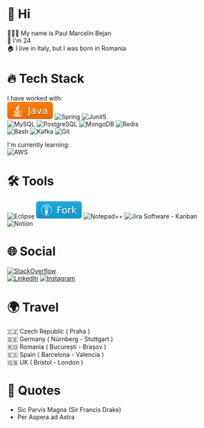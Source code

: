# 👋 Hi
👨🏻‍💻 My name is Paul Marcelin Bejan<br>
🎂 I'm 24<br>
🏠 I live in Italy, but I was born in Romania<br>


# 🔥 Tech Stack
I have worked with:<br>
![Java](https://raw.githubusercontent.com/paulmarcelinbejan/paulmarcelinbejan/main/java_badge.svg) <!-- https://tinyurl.com/mr22y3vs -->
![Spring](https://img.shields.io/badge/-Spring-6DB33F?logo=spring&logoColor=white&style=flat)
![Junit5](https://img.shields.io/badge/Junit5-25A162?logo=junit5&logoColor=white&style=flat)
<br>
![MySQL](https://img.shields.io/badge/-MySQL-4479A1?logo=mysql&logoColor=white&style=flat)
![PostgreSQL](https://img.shields.io/badge/-PostgreSQL-4169E1?logo=postgresql&logoColor=white&style=flat)
![MongoDB](https://img.shields.io/badge/-MongoDB-47A248?logo=mongodb&logoColor=white&style=flat)
![Redis](https://img.shields.io/badge/-Redis-DC382D?logo=redis&logoColor=white&style=flat)
<br>
![Bash](https://img.shields.io/badge/-Bash-000000?logo=gnubash&logoColor=white&style=flat)
![Kafka](https://img.shields.io/badge/-Kafka-231F20?logo=apachekafka&logoColor=white&style=flat)
![Git](https://img.shields.io/badge/-Git-F05032?logo=git&logoColor=white&style=flat)

I'm currently learning:<br>
![AWS](https://img.shields.io/badge/-AWS-232F3E?logo=amazonaws&logoColor=white&style=flat)


# 🛠️ Tools
![Eclipse](https://img.shields.io/badge/-Eclipse-2C2255?logo=eclipseide&logoColor=white&style=flat)
![Fork](https://raw.githubusercontent.com/paulmarcelinbejan/paulmarcelinbejan/main/Git-Fork_badge.svg)
![Notepad++](https://img.shields.io/badge/-Notepad++-90E59A?logo=notepad%2B%2B&logoColor=black&style=flat)
![Jira Software - Kanban](https://img.shields.io/badge/-Jira_Software_Kanban-0052CC?logo=jirasoftware&logoColor=white&style=flat)
![Notion](https://img.shields.io/badge/-Notion-000000?logo=notion&logoColor=white&style=flat)


# 🌐 Social
[![StackOverflow](https://stackoverflow.com/users/flair/13115701.png?theme=dark)](https://stackoverflow.com/users/13115701/paul-marcelin-bejan)<br>
[![LinkedIn](https://img.shields.io/badge/LinkedIn-%230077B5.svg?logo=linkedin&logoColor=white)](https://www.linkedin.com/in/paul-marcelin-bejan/)
[![Instagram](https://img.shields.io/badge/Instagram-%23E4405F.svg?logo=Instagram&logoColor=white)](https://www.instagram.com/_paulmarcelin/)


# 🌍 Travel
🇨🇿 Czech Republic ( Praha )<br>
🇩🇪 Germany ( Nürnberg - Stuttgart )<br>
🇷🇴 Romania ( București - Brașov )<br>
🇪🇸 Spain ( Barcelona - Valencia )<br>
🇬🇧 UK ( Bristol - London )<br>


# 💭 Quotes 
- Sic Parvis Magna (Sir Francis Drake)<br>
- Per Aspera ad Astra<br>
